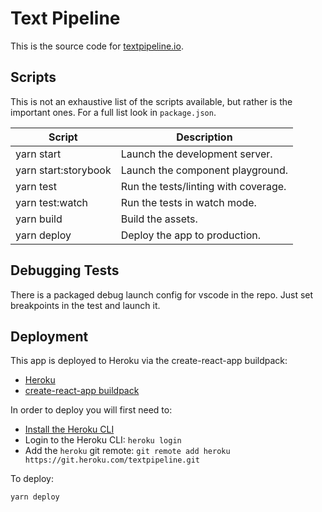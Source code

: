 # Text Pipeline

This is the source code for [textpipeline.io](https://textpipeline.io).

## Scripts

This is not an exhaustive list of the scripts available, but rather is the important ones. For a full list look in `package.json`.

| Script                  | Description                          |
| ----------------------- | ------------------------------------ |
| yarn start           | Launch the development server.       |
| yarn start:storybook | Launch the component playground.     |
| yarn test            | Run the tests/linting with coverage. |
| yarn test:watch      | Run the tests in watch mode.         |
| yarn build           | Build the assets.                    |
| yarn deploy          | Deploy the app to production.        |

## Debugging Tests

There is a packaged debug launch config for vscode in the repo. Just set breakpoints in the test and launch it.

## Deployment

This app is deployed to Heroku via the create-react-app buildpack:

- [Heroku](https://www.heroku.com/)
- [create-react-app buildpack](https://github.com/mars/create-react-app-buildpack)

In order to deploy you will first need to:

- [Install the Heroku CLI](https://toolbelt.heroku.com/)
- Login to the Heroku CLI: `heroku login`
- Add the `heroku` git remote: `git remote add heroku https://git.heroku.com/textpipeline.git`

To deploy:

`yarn deploy`
